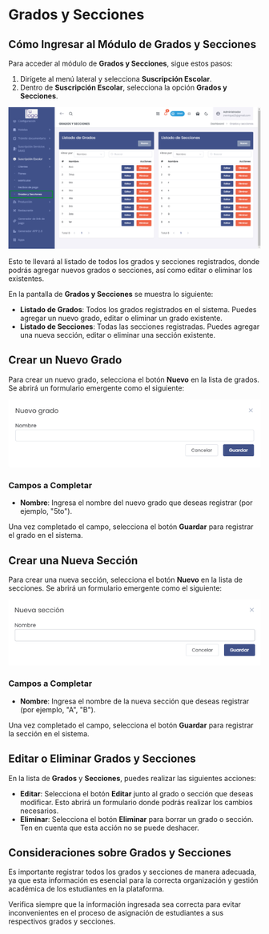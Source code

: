 # Grados y Secciones

## Cómo Ingresar al Módulo de Grados y Secciones

Para acceder al módulo de **Grados y Secciones**, sigue estos pasos:
1. Dirígete al menú lateral y selecciona **Suscripción Escolar**.
2. Dentro de **Suscripción Escolar**, selecciona la opción **Grados y Secciones**.

![Acceso_Grado_Seccion](img/Acceso_Grado_Seccion.jpg)

Esto te llevará al listado de todos los grados y secciones registrados, donde podrás agregar nuevos grados o secciones, así como editar o eliminar los existentes.

En la pantalla de **Grados y Secciones** se muestra lo siguiente:
- **Listado de Grados**: Todos los grados registrados en el sistema. Puedes agregar un nuevo grado, editar o eliminar un grado existente.
- **Listado de Secciones**: Todas las secciones registradas. Puedes agregar una nueva sección, editar o eliminar una sección existente.

## Crear un Nuevo Grado

Para crear un nuevo grado, selecciona el botón **Nuevo** en la lista de grados. Se abrirá un formulario emergente como el siguiente:

![Formulario Nuevo Grado](img/Formulario_Nuevo_Grado.jpg)

### Campos a Completar
- **Nombre**: Ingresa el nombre del nuevo grado que deseas registrar (por ejemplo, "5to").

Una vez completado el campo, selecciona el botón **Guardar** para registrar el grado en el sistema.

## Crear una Nueva Sección

Para crear una nueva sección, selecciona el botón **Nuevo** en la lista de secciones. Se abrirá un formulario emergente como el siguiente:

![Formulario Nueva Sección](img/Formulario_Nueva_Seccion.jpg)

### Campos a Completar
- **Nombre**: Ingresa el nombre de la nueva sección que deseas registrar (por ejemplo, "A", "B").

Una vez completado el campo, selecciona el botón **Guardar** para registrar la sección en el sistema.

## Editar o Eliminar Grados y Secciones

En la lista de **Grados** y **Secciones**, puedes realizar las siguientes acciones:
- **Editar**: Selecciona el botón **Editar** junto al grado o sección que deseas modificar. Esto abrirá un formulario donde podrás realizar los cambios necesarios.
- **Eliminar**: Selecciona el botón **Eliminar** para borrar un grado o sección. Ten en cuenta que esta acción no se puede deshacer.

## Consideraciones sobre Grados y Secciones
Es importante registrar todos los grados y secciones de manera adecuada, ya que esta información es esencial para la correcta organización y gestión académica de los estudiantes en la plataforma.

Verifica siempre que la información ingresada sea correcta para evitar inconvenientes en el proceso de asignación de estudiantes a sus respectivos grados y secciones.

